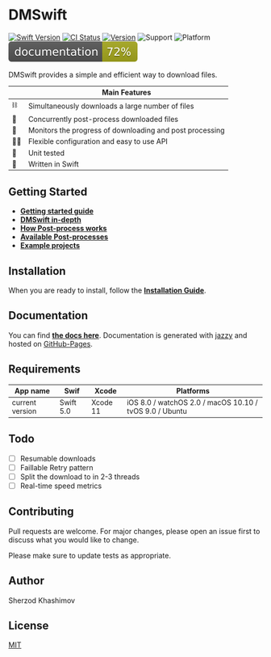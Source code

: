 # DMSwift


[![Swift Version](https://img.shields.io/badge/Swift-5-orange.svg)]()
[![CI Status](https://img.shields.io/travis/sh-khashimov/DMSwift.svg?style=flat)](https://travis-ci.org/sh-khashimov/RESegmentedControl)
[![Version](https://img.shields.io/cocoapods/v/DMSwift.svg?label=version)](https://cocoapods.org/pods/DMSwift)
![Support](https://img.shields.io/badge/supports-SPM%2C%20CocoaPods-green.svg)
![Platform](https://img.shields.io/badge/platforms-ios%20|%20osx%20|%20watchos%20|%20tvos%20|%20linux-lightgrey.svg?style=flat)
![Documentation](./docs/badge.svg?style=flat&sanitize=true)


DMSwift provides a simple and efficient way to download files.

| | Main Features |
|---|---|
| ⛓ | Simultaneously downloads a large number of files |
| 🚦 | Concurrently post-process downloaded files |
| 👮 | Monitors the progress of downloading and post processing |
| 🧘‍♂️ | Flexible configuration and easy to use API |
| 🧩 | Unit tested |
| 🚀 | Written in Swift |

## Getting Started
- [**Getting started guide**](/Documentation/GettingStarted.md)
- [**DMSwift in-depth**](/Documentation/DMSwift_inDepth.md)
- [**How Post-process works**](/Documentation/PostProcessing.md)
- [**Available Post-processes**](/Documentation/Available_PostProcesses.md)
- [**Example projects**](/Examples)

## Installation

When you are ready to install, follow the [**Installation Guide**](/Documentation/Installation.md).

## Documentation

You can find <a href="https://sh-khashimov.github.io/DMSwift/" target="_blank">**the docs here**</a>. Documentation is generated with [jazzy](https://github.com/realm/jazzy) and hosted on [GitHub-Pages](https://pages.github.com/).

<a name="h_requirements"></a>
## Requirements


| App name | Swif | Xcode | Platforms |
|---|---|---|---|
| current version | Swift 5.0 | Xcode 11 | iOS 8.0 / watchOS 2.0 / macOS 10.10 / tvOS 9.0 / Ubuntu |


<a name=“h_todo></a>
## Todo

- [ ] Resumable downloads
- [ ] Faillable Retry pattern
- [ ] Split the download to in 2-3 threads
- [ ] Real-time speed metrics

## Contributing
Pull requests are welcome. For major changes, please open an issue first to discuss what you would like to change.

Please make sure to update tests as appropriate.

## Author

Sherzod Khashimov

## License
[MIT](https://choosealicense.com/licenses/mit/)